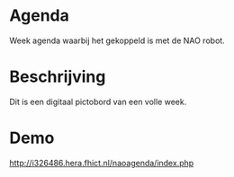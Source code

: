 # Agenda
Week agenda waarbij het gekoppeld is met de NAO robot.

# Beschrijving
Dit is een digitaal pictobord van een volle week.

# Demo
http://i326486.hera.fhict.nl/naoagenda/index.php 

